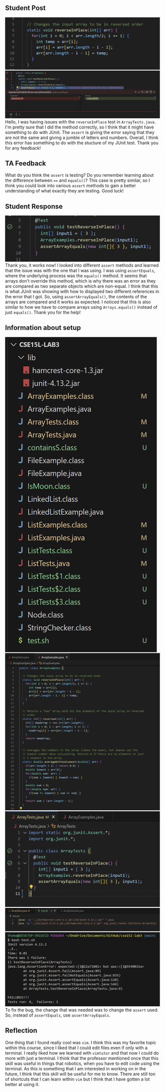 ## Student Post
![Image](labreport5-symptom2.png) <br>
![Image](labreport5-symptom.png) <br>
Hello, I was having issues with the `reverseInPlace` test in `ArrayTests.java`. I'm pretty sure that I did the method correctly, so I think that it might have something to do with JUnit. The `assert` is giving the error saying that they are not the same and giving a jumble of letters and numbers. Overall, I think this error has something to do with the stucture of my JUnit test. Thank you for any feedback!

## TA Feedback
What do you think the `assert` is testing? Do you remember learning about the difference between `==` and `equals()`? This case is pretty similar, so I think you could look into various `assert` methods to gain a better understanding of what exactly they are testing. Good luck!

## Student Response
![Image](labreport5-correct.png) <br>
Thank you, it works now! I looked into different `assert` methods and learned that the issue was with the one that I was using. I was using `assertEquals`, where the underlying process was the `equals()` method. It seems that arrays don't override this method, which is why there was an error as they are compared as two separate objects which are non-equal. I think that this is what JUnit was showing with how to displayed two different references in the error that I got. So, using `assertArrayEquals()`, the contents of the arrays are compared and it works as expected. I noticed that this is also similar to how we have to compare arrays using `Arrays.equals()` instead of just `equals()`. Thank you for the help!

## Information about setup 
![Image](labreport5-structure.png) <br>
![Image](labreport5-setup2.png) <br>
![Image](labreport5-setup3.png) <br>
![Image](labreport5-setup2-1.png) <br>
![Image](labreport5-setup4-fixed.png) <br>
To fix the bug, the change that was needed was to change the `assert` used. So, instead of `assertEquals`, use `assertArrayEquals`.

## Reflection
One thing that I found really cool was `vim`. I think this was my favorite topic within this course, since I liked that I could edit files even if only with a terminal. I really liked how we learned with `vimtutor` and that now I could do more with just a terminal. I think that the professor mentioned once that this skill was useful in things that robotics, when you have to edit code using the terminal. As this is something that I am interested in working on in the future, I think that this skill will be useful for me to know. There are still ton of shortcuts that I can learn within `vim` but I think that I have gotten a lot better at using it.
